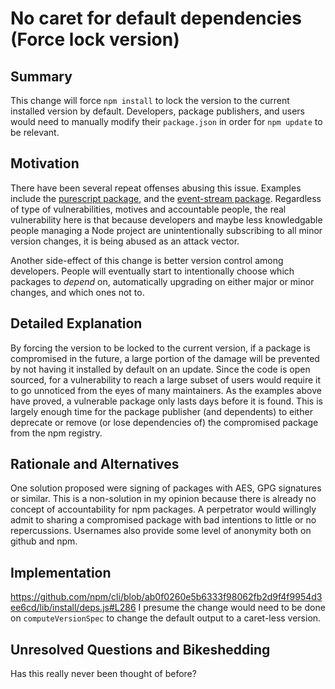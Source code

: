 # No caret for default dependencies (Force lock version)

## Summary

This change will force `npm install` to lock the version to the current installed version by default. Developers, package publishers, and users would need to manually modify their `package.json` in order for `npm update` to be relevant.

## Motivation

There have been several repeat offenses abusing this issue. Examples include the [purescript package](https://github.com/purescript/npm-installer/issues/12), and the [event-stream package](https://github.com/dominictarr/event-stream/issues/115). Regardless of type of vulnerabilities, motives and accountable people, the real vulnerability here is that because developers and maybe less knowledgable people managing a Node project are unintentionally subscribing to all minor version changes, it is being abused as an attack vector.

Another side-effect of this change is better version control among developers. People will eventually start to intentionally choose which packages to *depend* on, automatically upgrading on either major or minor changes, and which ones not to.

## Detailed Explanation

By forcing the version to be locked to the current version, if a package is compromised in the future, a large portion of the damage will be prevented by not having it installed by default on an update. Since the code is open sourced, for a vulnerability to reach a large subset of users would require it to go unnoticed from the eyes of many maintainers. As the examples above have proved, a vulnerable package only lasts days before it is found. This is largely enough time for the package publisher (and dependents) to either deprecate or remove (or lose dependencies of) the compromised package from the npm registry.

## Rationale and Alternatives

One solution proposed were signing of packages with AES, GPG signatures or similar. This is a non-solution in my opinion because there is already no concept of accountability for npm packages. A perpetrator would willingly admit to sharing a compromised package with bad intentions to little or no repercussions. Usernames also provide some level of anonymity both on github and npm.

## Implementation

https://github.com/npm/cli/blob/ab0f0260e5b6333f98062fb2d9f4f9954d3ee6cd/lib/install/deps.js#L286 I presume the change would need to be done on `computeVersionSpec` to change the default output to a caret-less version.

## Unresolved Questions and Bikeshedding

Has this really never been thought of before?